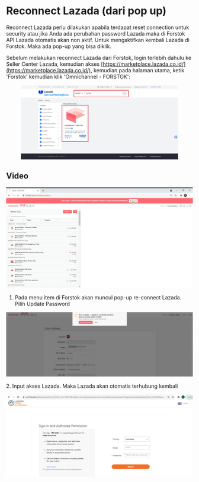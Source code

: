 # Reconnect Lazada (dari pop up)

Reconnect Lazada perlu dilakukan apabila terdapat reset connection untuk security atau jika Anda ada perubahan password Lazada maka di Forstok API Lazada otomatis akan non aktif. Untuk mengaktifkan kembali Lazada di Forstok. Maka ada pop-up yang bisa diklik.

Sebelum melakukan reconnect Lazada dari Forstok, login terlebih dahulu ke Seller Center Lazada, kemudian akses [https://marketplace.lazada.co.id/](https://marketplace.lazada.co.id/), kemudian pada halaman utama, ketik 'Forstok' kemudian klik 'Omnichannel - FORSTOK':

<figure><img src="../../.gitbook/assets/Screenshot 2024-02-07 170253 (5).jpg" alt=""><figcaption></figcaption></figure>

## Video

![](../../.gitbook/assets/reconnect-lazada.gif)

1. Pada menu item di Forstok akan muncul pop-up re-connect Lazada. Pilih Update Password

![](<../../.gitbook/assets/image (219).png>)

2\. Input akses Lazada. Maka Lazada akan otomatis terhubung kembali

![](<../../.gitbook/assets/image (26).png>)
